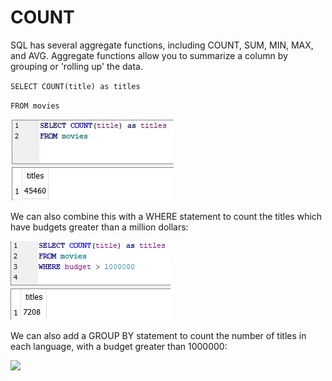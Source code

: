 # COUNT

SQL has several aggregate functions, including COUNT, SUM, MIN, MAX, and AVG. Aggregate functions allow you to summarize a column by grouping or 'rolling up' the data.

`SELECT COUNT(title) as titles`&#x20;

`FROM movies`



![](../.gitbook/assets/count.jpg)

We can also combine this with a WHERE statement to count the titles which have budgets greater than a million dollars:

![](../.gitbook/assets/image.png)

We can also add a GROUP BY statement to count the number of titles in each language, with a budget greater than 1000000:

![](../.gitbook/assets/count\_group.jpg)

